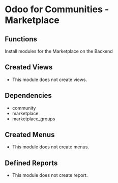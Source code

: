 # Odoo for Communities - Marketplace #


## Functions ##
Install modules for the Marketplace on the Backend

## Created Views ##
- This module does not create views.

## Dependencies ##
- community	
- marketplace
- marketplace_groups
	
## Created Menus ##
- This module does not create menus.

## Defined Reports ##
- This module does not create report.